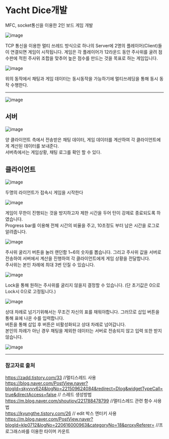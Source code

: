 # Yacht Dice개발

MFC, socket통신을 이용한 2인 보드 게임 개발

![image](https://github.com/homekepa/Yacht_Dice/assets/91517560/c6090f09-8f2e-4d8c-a18b-94134665584f)

TCP 통신을 이용한 멀티 쓰레드 방식으로 하나의 Server에 2명의 플레이어(Client)들이 연결되면 게임이 시작됩니다.
게임은 각 플레이어가 12라운드 동안 주사위를 굴려 점수판에 적힌 주사위 조합을 맞추어 높은 점수를 만드는 것을 목표로 하는 게임입니다.


![image](https://github.com/homekepa/Yacht_Dice/assets/91517560/a58aa8e6-337e-47f3-a6cc-ac176384f849)

위의 동작에서 채팅과 게임 데이터는 동시동작을 가능하기에 멀티쓰레딩을 통해 동시 동작 수행한다.

---
![image](https://github.com/homekepa/Yacht_Dice/assets/91517560/8c746cc3-987a-46fd-9a72-54bdf3dbf8db)

## 서버
![image](https://github.com/homekepa/Yacht_Dice/assets/91517560/7eb11c5d-c3e1-408e-8d3e-0c15b244e9f7)

양 클라이언트 측에서 전송받은 채팅 데이터, 게임 데이터를 계산하여 각 클라이언트에게 계산된 데이터를 보내준다.
<br>
서버측에서는 게임상황, 채팅 로그를 확인 할 수 있다.

## 클라이언트
![image](https://github.com/homekepa/Yacht_Dice/assets/91517560/50a04f92-d396-49e4-a484-132dd44729fb)

두명의 라이언트가 접속시 게임을 시작한다

![image](https://github.com/homekepa/Yacht_Dice/assets/91517560/e7b6d68c-969d-4e03-8512-3bb801bc0391)

게임이 무한이 진행되는 것을 방지하고자 제한 시간을 두어 턴이 강제로 종료되도록 하였습니다.<br>
Progress bar를 이용해 전체 시간의 비율을 주고, 10초정도 부터 남은 시간을 로그로 알려줍니다.

![image](https://github.com/homekepa/Yacht_Dice/assets/91517560/b92a58e0-aa44-46b5-bcdf-db671c071bca)

주사위 굴리기 버튼을 눌러 랜던함 1~6의 숫자를 뽑습니다. 그리고 주사위 값을 서버로 전송하여 서버에서 계산을 진행하여 각 클라이언트에게 게임 상황을 전달합니다.
<br> 
주사위는 본인 차례에 최대 3번 던질 수 있습니다.

![image](https://github.com/homekepa/Yacht_Dice/assets/91517560/6b1e91f8-011e-43d1-8215-d49707b3cdd6)

Lock을 통해 원하는 주사위를 굴리지 않을지 결정할 수 있습니다. (단 초기값은 0으로 Lock시 0으로 고정됩니다.)

![image](https://github.com/homekepa/Yacht_Dice/assets/91517560/29be0d92-b6cd-4c3f-89b9-e9876b562049)

상대 차례로 넘기기위해서는 무조건 자신의 표를 채워야합니다. 그러므로 삽입 버튼을 통해 표에 나온 수를 입력합니다.<br>
버튼을 통해 삽입 후 버튼은 비활성화되고 상대 차례로 넘어갑니다.<br>
본인의 차례가 아닌 경우 채팅을 제외한 데이터는 서버로 전송되지 않고 입력 또한 받지 않습니다.

![image](https://github.com/homekepa/Yacht_Dice/assets/91517560/775fa469-97e0-4f62-baea-f455fe437849)

---
### 참고자료 출처
https://zadd.tistory.com/33 //멀티스레드 사용
<br>
https://blog.naver.com/PostView.naver?blogId=skyvvv624&logNo=221509624084&redirect=Dlog&widgetTypeCall=true&directAccess=false // 스레드 생성방법
<br>
https://m.blog.naver.com/shoutjoy/221788478799 //멀티스레드 관련 함수 사용법
<br> 
https://kyungthe.tistory.com/26 // edit 박스 엔터키 사용
<br>
https://m.blog.naver.com/PostView.naver?blogId=klp0712&logNo=220616000963&categoryNo=18&proxyReferer= //프로그래스바를 이용한 타이머 카운트

